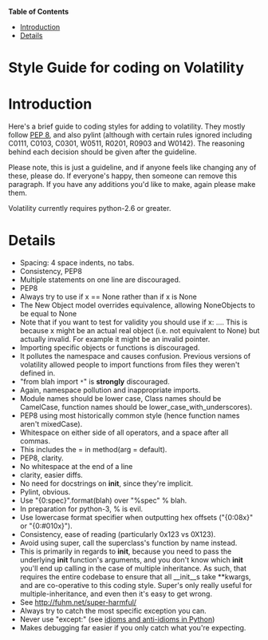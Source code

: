 **Table of Contents**  

- [Introduction](Style-Guide#introduction)
- [Details](Style-Guide#details)

# Style Guide for coding on Volatility

# Introduction

Here's a brief guide to coding styles for adding to volatility.  They mostly follow [PEP 8](http://www.python.org/dev/peps/pep-0008), and also pylint (although with certain rules ignored including C0111, C0103, C0301, W0511, R0201, R0903 and W0142).  The reasoning behind each decision should be given after the guideline.

Please note, this is just a guideline, and if anyone feels like changing any of these, please do.  If everyone's happy, then someone can remove this paragraph.  If you have any additions you'd like to make, again please make them.

Volatility currently requires python-2.6 or greater.

# Details

- Spacing: 4 space indents, no tabs.
- Consistency, PEP8
- Multiple statements on one line are discouraged.
- PEP8
- Always try to use if x == None rather than if x is None
- The New Object model overrides equivalence, allowing NoneObjects to be equal to None
- Note that if you want to test for validity you should use if x: ....  This is because x might be an actual real object (i.e. not equivalent to None) but actually invalid. For example it might be an invalid pointer.
- Importing specific objects or functions is discouraged.
- It pollutes the namespace and causes confusion.  Previous versions of volatility allowed people to import functions from files they weren't defined in.
- "from blah import `*`" is **strongly** discouraged.
- Again, namespace pollution and inappropriate imports.
- Module names should be lower case, Class names should be CamelCase, function names should be lower_case_with_underscores).
- PEP8 using most historically common style (hence function names aren't mixedCase).
- Whitespace on either side of all operators, and a space after all commas.
- This includes the = in method(arg = default).
- PEP8, clarity.
- No whitespace at the end of a line
- clarity, easier diffs.
- No need for docstrings on __init__, since they're implicit.
- Pylint, obvious.
- Use "{0:spec}".format(blah) over "%spec" % blah.
- In preparation for python-3, % is evil.
- Use lowercase format specifier when outputting hex offsets ("{0:08x}" or "{0:#010x}").
- Consistency, ease of reading (particularly 0x123 vs 0X123).
- Avoid using super, call the superclass's function by name instead.
- This is primarily in regards to __init__, because you need to pass the underlying __init__ function's arguments, and you don't know which __init__ you'll end up calling in the case of multiple inheritance.  As such, that requires the entire codebase to ensure that all __init__s take **kwargs, and are co-operative to this coding style.  Super's only really useful for multiple-inheritance, and even then it's easy to get wrong.
- See http://fuhm.net/super-harmful/
- Always try to catch the most specific exception you can.
- Never use "except:" (see [idioms and anti-idioms in Python](http://docs.python.org/howto/doanddont.html#except))
- Makes debugging far easier if you only catch what you're expecting.
